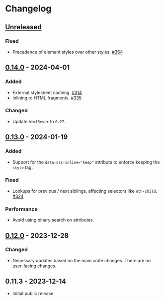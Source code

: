 # Changelog

## [Unreleased]

### Fixed

- Precedence of element styles over other styles. [#364](https://github.com/Stranger6667/css-inline/issues/364)

## [0.14.0] - 2024-04-01

### Added

- External stylesheet caching. [#314](https://github.com/Stranger6667/css-inline/issues/314)
- Inlining to HTML fragments. [#335](https://github.com/Stranger6667/css-inline/issues/335)

### Changed

- Update `html5ever` to `0.27`.

## [0.13.0] - 2024-01-19

### Added

- Support for the `data-css-inline="keep"` attribute to enforce keeping the `style` tag.

### Fixed

- Lookups for previous / next siblings, affecting selectors like `nth-child`. [#324](https://github.com/Stranger6667/css-inline/issues/324)

### Performance

- Avoid using binary search on attributes.

## [0.12.0] - 2023-12-28

### Changed

- Necessary updates based on the main crate changes. There are no user-facing changes.

## 0.11.3 - 2023-12-14

- Initial public release

[Unreleased]: https://github.com/Stranger6667/css-inline/compare/c-v0.14.0...HEAD
[0.14.0]: https://github.com/Stranger6667/css-inline/compare/c-v0.13.0...c-v0.14.0
[0.13.0]: https://github.com/Stranger6667/css-inline/compare/c-v0.12.0...c-v0.13.0
[0.12.0]: https://github.com/Stranger6667/css-inline/compare/c-v0.11.3...c-v0.12.0
